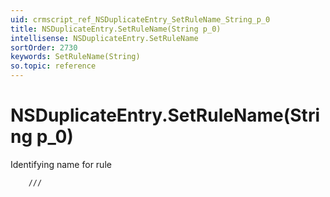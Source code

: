 ```yaml
---
uid: crmscript_ref_NSDuplicateEntry_SetRuleName_String_p_0
title: NSDuplicateEntry.SetRuleName(String p_0)
intellisense: NSDuplicateEntry.SetRuleName
sortOrder: 2730
keywords: SetRuleName(String)
so.topic: reference
---
```


# NSDuplicateEntry.SetRuleName(String p_0)

Identifying name for rule

    	///

